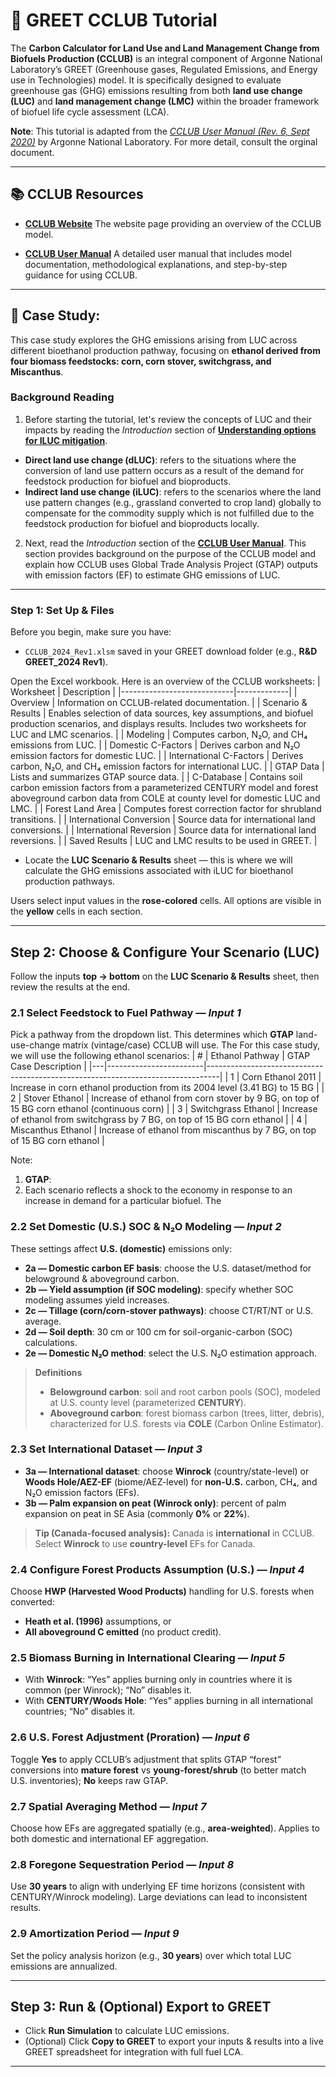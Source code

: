 # 🌾 GREET CCLUB Tutorial

The **Carbon Calculator for Land Use and Land Management Change from Biofuels Production (CCLUB)** is an integral component of Argonne National Laboratory’s GREET (Greenhouse gases, Regulated Emissions, and Energy use in Technologies) model. It is specifically designed to evaluate greenhouse gas (GHG) emissions resulting from both **land use change (LUC)** and **land management change (LMC)** within the broader framework of biofuel life cycle assessment (LCA).


**Note**: This tutorial is adapted from the *[CCLUB User Manual (Rev. 6, Sept 2020)](https://greet.anl.gov/publication-cclub-manual-r6-2020)* by Argonne National Laboratory. For more detail, consult the orginal document.


---

## 📚 CCLUB Resources  
- [**CCLUB Website**](https://bioenergymodels.nrel.gov/models/17/)
   The website page providing an overview of the CCLUB model.   

- [**CCLUB User Manual**](https://greet.anl.gov/publication-cclub-manual-r6-2020) 
   A detailed user manual that includes model documentation, methodological explanations, and step-by-step guidance for using CCLUB.    

---

## 📝 Case Study:
This case study explores the GHG emissions arising from LUC across different bioethanol production pathway, focusing on **ethanol derived from four biomass feedstocks: corn, corn stover, switchgrass, and Miscanthus**.


### Background Reading
1. Before starting the tutorial, let's review the concepts of LUC and their impacts by reading the *Introduction* section of [**Understanding options for ILUC mitigation**](https://theicct.org/wp-content/uploads/2021/06/ILUC-Mitigation-Options_ICCT_nov2016_0.pdf).

* **Direct land use change (dLUC)**: refers to the situations where the conversion of land use pattern occurs as a result of the demand for feedstock production for biofuel and bioproducts.
* **Indirect land use change (iLUC)**: refers to the scenarios where the land use pattern changes (e.g., grassland converted to crop land) globally to compensate for the commodity supply which is not fulfilled due to the feedstock production for biofuel and bioproducts locally.

2. Next, read the *Introduction* section of the [**CCLUB User Manual**](https://greet.anl.gov/publication-cclub-manual-r6-2020). This section provides background on the purpose of the CCLUB model and explain how CCLUB uses Global Trade Analysis Project (GTAP) outputs with emission factors (EF) to estimate GHG emissions of LUC. 

---

### Step 1: Set Up & Files

Before you begin, make sure you have:
- `CCLUB_2024_Rev1.xlsm` saved in your GREET download folder (e.g., **R&D GREET_2024 Rev1**).


Open the Excel workbook. Here is an overview of the CCLUB worksheets:
| Worksheet                  | Description |
|----------------------------|-------------|
| Overview                   | Information on CCLUB-related documentation. |
| Scenario & Results         | Enables selection of data sources, key assumptions, and biofuel production scenarios, and displays results. Includes two worksheets for LUC and LMC scenarios. |
| Modeling                   | Computes carbon, N₂O, and CH₄ emissions from LUC. |
| Domestic C-Factors         | Derives carbon and N₂O emission factors for domestic LUC. |
| International C-Factors    | Derives carbon, N₂O, and CH₄ emission factors for international LUC. |
| GTAP Data                  | Lists and summarizes GTAP source data. |
| C-Database                 | Contains soil carbon emission factors from a parameterized CENTURY model and forest aboveground carbon data from COLE at county level for domestic LUC and LMC. |
| Forest Land Area           | Computes forest correction factor for shrubland transitions. |
| International Conversion   | Source data for international land conversions. |
| International Reversion    | Source data for international land reversions. |
| Saved Results              | LUC and LMC results to be used in GREET. |


- Locate the **LUC Scenario & Results** sheet — this is where we will calculate the GHG emissions associated with iLUC for bioethanol production pathways.

Users select input values in the **rose-colored** cells. All options are visible in the **yellow** cells in each section.

---

## Step 2: Choose & Configure Your Scenario (LUC)

Follow the inputs **top → bottom** on the **LUC Scenario & Results** sheet, then review the results at the end.

### 2.1 Select Feedstock to Fuel Pathway — *Input 1*
Pick a pathway from the dropdown list. This determines which **GTAP** land-use-change matrix (vintage/case) CCLUB will use. The For this case study, we will use the following ethanol scenarios:
| # | Ethanol Pathway       | GTAP Case Description                                                                 |
|---|------------------------|---------------------------------------------------------------------------------|
| 1 | Corn Ethanol 2011      | Increase in corn ethanol production from its 2004 level (3.41 BG) to 15 BG      |
| 2 | Stover Ethanol         | Increase of ethanol from corn stover by 9 BG, on top of 15 BG corn ethanol (continuous corn) |
| 3 | Switchgrass Ethanol    | Increase of ethanol from switchgrass by 7 BG, on top of 15 BG corn ethanol      |
| 4 | Miscanthus Ethanol     | Increase of ethanol from miscanthus by 7 BG, on top of 15 BG corn ethanol       |

Note: 
1. **GTAP**: 
2. Each scenario reflects a shock to the economy in response to an increase in demand for a particular biofuel. The

### 2.2 Set Domestic (U.S.) SOC & N₂O Modeling — *Input 2*
These settings affect **U.S. (domestic)** emissions only:
- **2a — Domestic carbon EF basis**: choose the U.S. dataset/method for belowground & aboveground carbon.
- **2b — Yield assumption (if SOC modeling)**: specify whether SOC modeling assumes yield increases.
- **2c — Tillage (corn/corn-stover pathways)**: choose CT/RT/NT or U.S. average.
- **2d — Soil depth**: 30 cm or 100 cm for soil-organic-carbon (SOC) calculations.
- **2e — Domestic N₂O method**: select the U.S. N₂O estimation approach.

> **Definitions**
> - **Belowground carbon**: soil and root carbon pools (SOC), modeled at U.S. county level (parameterized **CENTURY**).
> - **Aboveground carbon**: forest biomass carbon (trees, litter, debris), characterized for U.S. forests via **COLE** (Carbon Online Estimator).

### 2.3 Set International Dataset — *Input 3*
- **3a — International dataset**: choose **Winrock** (country/state-level) or **Woods Hole/AEZ-EF** (biome/AEZ-level) for **non-U.S.** carbon, CH₄, and N₂O emission factors (EFs).
- **3b — Palm expansion on peat (Winrock only)**: percent of palm expansion on peat in SE Asia (commonly **0%** or **22%**).

> **Tip (Canada-focused analysis):** Canada is **international** in CCLUB. Select **Winrock** to use **country-level** EFs for Canada.

### 2.4 Configure Forest Products Assumption (U.S.) — *Input 4*
Choose **HWP (Harvested Wood Products)** handling for U.S. forests when converted:
- **Heath et al. (1996)** assumptions, or
- **All aboveground C emitted** (no product credit).

### 2.5 Biomass Burning in International Clearing — *Input 5*
- With **Winrock**: “Yes” applies burning only in countries where it is common (per Winrock); “No” disables it.
- With **CENTURY/Woods Hole**: “Yes” applies burning in all international countries; “No” disables it.

### 2.6 U.S. Forest Adjustment (Proration) — *Input 6*
Toggle **Yes** to apply CCLUB’s adjustment that splits GTAP “forest” conversions into **mature forest** vs **young-forest/shrub** (to better match U.S. inventories); **No** keeps raw GTAP.

### 2.7 Spatial Averaging Method — *Input 7*
Choose how EFs are aggregated spatially (e.g., **area-weighted**). Applies to both domestic and international EF aggregation.

### 2.8 Foregone Sequestration Period — *Input 8*
Use **30 years** to align with underlying EF time horizons (consistent with CENTURY/Winrock modeling). Large deviations can lead to inconsistent results.

### 2.9 Amortization Period — *Input 9*
Set the policy analysis horizon (e.g., **30 years**) over which total LUC emissions are annualized.

---

## Step 3: Run & (Optional) Export to GREET

- Click **Run Simulation** to calculate LUC emissions.
- (Optional) Click **Copy to GREET** to export your inputs & results into a live GREET spreadsheet for integration with full fuel LCA.

---



